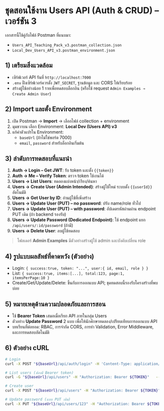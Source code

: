 # ชุดสอนใช้งาน Users API (Auth & CRUD) – เวอร์ชัน 3

เอกสารนี้ใช้คู่กับไฟล์ Postman ที่แนบมา:
- `Users_API_Teaching_Pack_v3.postman_collection.json`
- `Local_Dev_Users_API_v3.postman_environment.json`

## 1) เตรียมสิ่งแวดล้อม
- เซิร์ฟเวอร์ API รันที่ `http://localhost:7000`
- `.env` ฝั่งเซิร์ฟเวอร์ควรตั้ง `JWT_SECRET`, ฐานข้อมูล และ CORS ให้เรียบร้อย
- สร้างผู้ใช้อย่างน้อย 1 รายเพื่อทดสอบล็อกอิน (หรือใช้ request `Admin Examples → Create Admin User`)

## 2) Import และตั้ง Environment
1. เปิด Postman → **Import** → เลือกไฟล์ collection + environment
2. มุมขวาบน เลือก Environment: **Local Dev (Users API) v3**
3. แก้ค่าตัวแปรใน Environment:
   - `baseUrl` (ถ้าไม่ใช่พอร์ต 7000)
   - `email`, `password` สำหรับล็อกอินเริ่มต้น

## 3) ลำดับการทดสอบที่แนะนำ
1. **Auth → Login – Get JWT**: รับ token และตั้ง `{{token}}`
2. **Auth → Me – Verify Token**: ตรวจ token ใช้งานได้
3. **Users → List Users**: ทดลองแบ่งหน้า/เรียง/ค้นหา
4. **Users → Create User (Admin Intended)**: สร้างผู้ใช้ใหม่ ระบบตั้ง `{{userId}}` อัตโนมัติ
5. **Users → Get User by ID**: อ่านผู้ใช้ที่เพิ่งสร้าง
6. **Users → Update User (PUT) – no password**: ปรับ name/role ทั่วไป
7. **Users → Update User (PUT) – with password**: อัปเดตรหัสผ่านผ่าน endpoint PUT เดิม (ถ้า backend รองรับ)
8. **Users → Update Password (Dedicated Endpoint)**: ใช้ endpoint แยก `/api/users/:id/password` (ถ้ามี)
9. **Users → Delete User**: ลบผู้ใช้ทดสอบ

> โฟลเดอร์ **Admin Examples** มีตัวอย่างสร้างผู้ใช้ admin และบังคับเปลี่ยน role

## 4) รูปแบบผลลัพธ์ที่คาดหวัง (ตัวอย่าง)
- Login: `{ success:true, token: "...", user:{ id, email, role } }`
- List: `{ success:true, items:[...], total:123, page:1, itemsPerPage:10 }`
- Create/Get/Update/Delete: ขึ้นกับการออกแบบ API; ชุดทดสอบนี้รองรับโครงสร้างที่พบบ่อย

## 5) หมายเหตุด้านความปลอดภัยและการสอน
- ใช้ **Bearer Token** เสมอเมื่อเรียก API ภายในกลุ่ม Users
- ตัวอย่าง **Update Password** 2 แบบ เพื่อให้นักศึกษาทดลอง/เปรียบเทียบการออกแบบ API
- บทเรียนที่ต่อยอด: RBAC, การจำกัด CORS, การทำ Validation, Error Middleware, และการทดสอบอัตโนมัติ

## 6) ตัวอย่าง cURL
```bash
# Login
curl -X POST "${baseUrl}/api/auth/login" -H 'Content-Type: application/json'   -d '{"email":"user@example.com","password":"yourPassword"}'

# List users (ต้องมี Bearer token)
curl -G "${baseUrl}/api/users" -H "Authorization: Bearer ${TOKEN}"   --data-urlencode "page=1" --data-urlencode "itemsPerPage=10"

# Create user
curl -X POST "${baseUrl}/api/users" -H "Authorization: Bearer ${TOKEN}" -H 'Content-Type: application/json'   -d '{"name_th":"Student Test","email":"student@example.com","password":"Password123!","role":"evaluatee"}'

# Update password (แบบ PUT เดิม)
curl -X PUT "${baseUrl}/api/users/123" -H "Authorization: Bearer ${TOKEN}" -H 'Content-Type: application/json'   -d '{"password":"NewPass456!"}'
```

